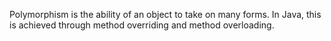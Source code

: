 Polymorphism is the ability of an object to take on many forms. 
In Java, this is achieved through method overriding and method overloading.